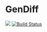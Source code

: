 # GenDiff
<a href="https://codeclimate.com/github/smashtakov/backend-project-lvl2/maintainability"><img src="https://api.codeclimate.com/v1/badges/4368d72e2227ae47952e/maintainability" /></a> [![Build Status](https://travis-ci.org/smashtakov/backend-project-lvl2.svg?branch=master)](https://travis-ci.org/smashtakov/backend-project-lvl2)

